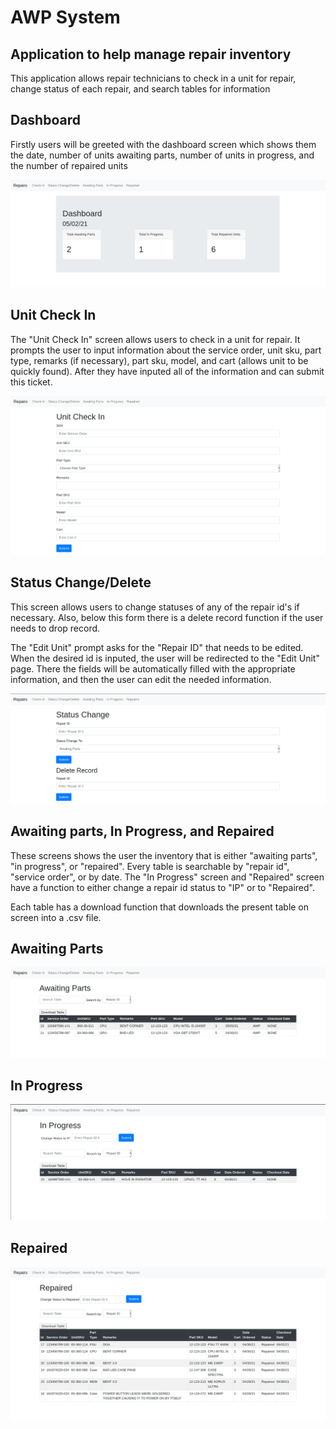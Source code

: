 # AWP System
## Application to help manage repair inventory

This application allows repair technicians to check in a unit for repair, change status of each repair, and search tables for information

## Dashboard

Firstly users will be greeted with the dashboard screen which shows them the date, number of units awaiting parts, number of units in progress, and the number of repaired units

![dashboard.png](https://github.com/anguyenrgb/AWP-System/blob/6369bcfe335df7dcd34a86200522ce2768729683/AWP%20Screenshot/dashboard.png)

## Unit Check In

The "Unit Check In" screen allows users to check in a unit for repair. It prompts the user to input information about the service order, unit sku, part type, remarks (if necessary), part sku, model, and cart (allows unit to be quickly found). After they have inputed all of the information and can submit this ticket.

![checkin.png](https://github.com/anguyenrgb/AWP-System/blob/6369bcfe335df7dcd34a86200522ce2768729683/AWP%20Screenshot/checkin.png)

## Status Change/Delete

This screen allows users to change statuses of any of the repair id's if necessary. Also, below this form there is a delete record function if the user needs to drop record.

The "Edit Unit" prompt asks for the "Repair ID" that needs to be edited. When the desired id is inputed, the user will be redirected to the "Edit Unit" page. There the fields will be automatically filled with the appropriate information, and then the user can edit the needed information. 

![status.png](https://github.com/anguyenrgb/AWP-System/blob/6369bcfe335df7dcd34a86200522ce2768729683/AWP%20Screenshot/status.png)

## Awaiting parts, In Progress, and Repaired
These screens shows the user the inventory that is either "awaiting parts", "in progress", or "repaired". Every table is searchable by "repair id", "service order", or by date. The "In Progress" screen and "Repaired" screen have a function to either change a repair id status to "IP" or to "Repaired".

Each table has a download function that downloads the present table on screen into a .csv file.

## Awaiting Parts

![awp.png](https://github.com/anguyenrgb/AWP-System/blob/6369bcfe335df7dcd34a86200522ce2768729683/AWP%20Screenshot/awp.png)

## In Progress

![ip.png](https://github.com/anguyenrgb/AWP-System/blob/6369bcfe335df7dcd34a86200522ce2768729683/AWP%20Screenshot/ip.png)

## Repaired

![repaired.png](https://github.com/anguyenrgb/AWP-System/blob/6369bcfe335df7dcd34a86200522ce2768729683/AWP%20Screenshot/repaired.png)


